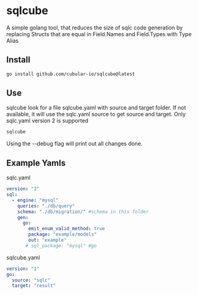 # sqlcube
A simple golang tool, that reduces the size of sqlc code generation by replacing Structs that are equal in Field.Names and Field.Types with Type Alias

## Install

```bash
go install github.com/cubular-io/sqlcube@latest
```

## Use

sqlcube look for a file sqlcube.yaml with source and target folder.
If not available, it will use the sqlc.yaml source to get source and target.
Only sqlc.yaml version 2 is supported

```bash 
sqlcube
```

Using the --debug flag will print out all changes done.


## Example Yamls

sqlc.yaml
```yaml
version: "2"
sql:
  - engine: "mysql"
    queries: "./db/query"
    schema: "./db/migration/" #schema in this folder
    gen:
      go:
        emit_enum_valid_method: true
        package: "example/models"
        out: "example" 
       # sql_package: "mysql" #go
```

sqlcube.yaml

```yaml
version: "1"
go:
  source: "sqlc"
  target: "result"
```